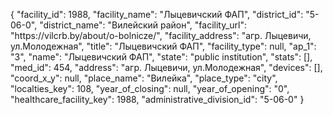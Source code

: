 {
    "facility_id": 1988,
    "facility_name": "Лыцевичский ФАП",
    "district_id": "5-06-0",
    "district_name": "Вилейский район",
    "facility_url": "https:\/\/vilcrb.by\/about\/o-bolnicze\/",
    "facility_address": "агр. Лыцевичи, ул.Молодежная",
    "title": "Лыцевичский ФАП",
    "facility_type": null,
    "ap_1": "3",
    "name": "Лыцевичский ФАП",
    "state": "public institution",
    "stats": [],
    "med_id": 454,
    "address": "агр. Лыцевичи, ул.Молодежная",
    "devices": [],
    "coord_x_y": null,
    "place_name": "Вилейка",
    "place_type": "city",
    "localties_key": 108,
    "year_of_closing": null,
    "year_of_opening": "0",
    "healthcare_facility_key": 1988,
    "administrative_division_id": "5-06-0"
}